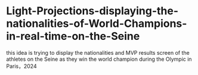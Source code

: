 # Light-Projections-displaying-the-nationalities-of-World-Champions-in-real-time-on-the-Seine
this idea is trying to display the nationalities and MVP results screen of the athletes on the Seine as they win the world champion during the Olympic in Paris，2024
